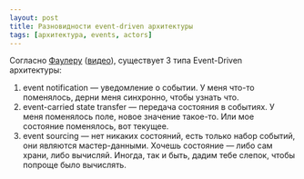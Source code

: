 ```yaml
---
layout: post
title: Разновидности event-driven архитектуры
tags: [архитектура, events, actors]
---
```

Согласно [Фаулеру](https://martinfowler.com/articles/201701-event-driven.html) ([видео](https://www.youtube.com/watch?v=STKCRSUsyP0)), существует 3 типа Event-Driven архитектуры:
1. event notification — уведомление о событии. У меня что-то поменялось, дерни меня синхронно, чтобы узнать что.
2. event-carried state transfer — передача состояния в событиях. У меня поменялось поле, новое значение такое-то. Или мое состояние поменялось, вот текущее.
3. event sourcing — нет никаких состояний, есть только набор событий, они являются мастер-данными. Хочешь состояние — либо сам храни, либо вычисляй. Иногда, так и быть, дадим тебе слепок, чтобы попроще было вычислять.

